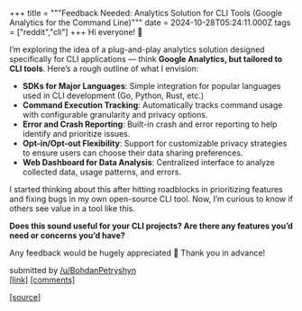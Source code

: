 +++
title = """Feedback Needed: Analytics Solution for CLI Tools (Google Analytics for the Command Line)"""
date = 2024-10-28T05:24:11.000Z
tags = ["reddit","cli"]
+++
Hi everyone! 👋

I’m exploring the idea of a plug-and-play analytics solution designed specifically for CLI applications — think **Google Analytics, but tailored to CLI tools**. Here’s a rough outline of what I envision:

*   **SDKs for Major Languages**: Simple integration for popular languages used in CLI development (Go, Python, Rust, etc.)
*   **Command Execution Tracking**: Automatically tracks command usage with configurable granularity and privacy options.
*   **Error and Crash Reporting**: Built-in crash and error reporting to help identify and prioritize issues.
*   **Opt-in/Opt-out Flexibility**: Support for customizable privacy strategies to ensure users can choose their data sharing preferences.
*   **Web Dashboard for Data Analysis**: Centralized interface to analyze collected data, usage patterns, and errors.

I started thinking about this after hitting roadblocks in prioritizing features and fixing bugs in my own open-source CLI tool. Now, I’m curious to know if others see value in a tool like this.

**Does this sound useful for your CLI projects? Are there any features you’d need or concerns you’d have?**

Any feedback would be hugely appreciated 🙏 Thank you in advance!

submitted by [/u/BohdanPetryshyn](https://www.reddit.com/user/BohdanPetryshyn)  
[\[link\]](https://www.reddit.com/r/commandline/comments/1gduqig/feedback_needed_analytics_solution_for_cli_tools/) [\[comments\]](https://www.reddit.com/r/commandline/comments/1gduqig/feedback_needed_analytics_solution_for_cli_tools/)

[[source]](https://www.reddit.com/r/commandline/comments/1gduqig/feedback_needed_analytics_solution_for_cli_tools/)
